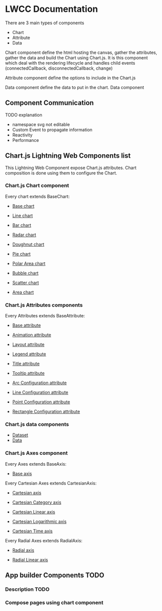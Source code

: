 # LWCC Documentation

There are 3 main types of components

- Chart
- Attribute
- Data

Chart component define the html hosting the canvas, gather the attributes, gather the data and build the Chart using Chart.js. It is this component which deal with the rendering lifecycle and handles child events (connectedCallback, disconnectedCallback, change)

Attribute component define the options to include in the Chart.js

Data component define the data to put in the chart. Data component

## Component Communication

TODO explanation

- namespace svg not editable
- Custom Event to propagate information
- Reactivity
- Performance

## Chart.js Lightning Web Components list

This Lightning Web Component expose Chart.js attributes.
Chart composition is done using them to configure the Chart.

### Chart.js Chart component

Every chart extends BaseChart:

- [Base chart](https://scolladon.github.io/lwcc/Base-chart.md)

- [Line chart](https://scolladon.github.io/lwcc/Line-chart.md)
- [Bar chart](https://scolladon.github.io/lwcc/Bar-chart.md)
- [Radar chart](https://scolladon.github.io/lwcc/Radar-chart.md)
- [Doughnut chart](https://scolladon.github.io/lwcc/Doughnut-chart.md)
- [Pie chart](https://scolladon.github.io/lwcc/Pie-chart.md)
- [Polar Area chart](https://scolladon.github.io/lwcc/Polar-Area-chart.md)
- [Bubble chart](https://scolladon.github.io/lwcc/Bubble-chart.md)
- [Scatter chart](https://scolladon.github.io/lwcc/Scatter-chart.md)
- [Area chart](https://scolladon.github.io/lwcc/Area-chart.md)

### Chart.js Attributes components

Every Attributes extends BaseAttribute:

- [Base attribute](https://scolladon.github.io/lwcc/Base-attribute.md)

- [Animation attribute](https://scolladon.github.io/lwcc/Animation-attribute.md)
- [Layout attribute](https://scolladon.github.io/lwcc/Layout-attribute.md)
- [Legend attribute](https://scolladon.github.io/lwcc/Legend-attribute.md)
- [Title attribute](https://scolladon.github.io/lwcc/Title-attribute.md)
- [Tooltip attribute](https://scolladon.github.io/lwcc/Tooltip-attribute.md)
- [Arc Configuration attribute](https://scolladon.github.io/lwcc/Arc-Configuration-attribute.md)
- [Line Configuration attribute](https://scolladon.github.io/lwcc/Line-Configuration-attribute.md)
- [Point Configuration attribute](https://scolladon.github.io/lwcc/Point-Configuration-attribute.md)
- [Rectangle Configuration attribute](https://scolladon.github.io/lwcc/Rectangle-Configuration-attribute.md)

### Chart.js data components

- [Dataset](https://scolladon.github.io/lwcc/dataset.md)
- [Data](https://scolladon.github.io/lwcc/data.md)

### Chart.js Axes component

Every Axes extends BaseAxis:

- [Base axis](https://scolladon.github.io/lwcc/Base-axis.md)

Every Cartesian Axes extends CartesianAxis:

- [Cartesian axis](https://scolladon.github.io/lwcc/Cartesian-Category-axis.md)

- [Cartesian Category axis](https://scolladon.github.io/lwcc/Cartesian-Category-axis.md)
- [Cartesian Linear axis](https://scolladon.github.io/lwcc/Cartesian-Linear-axis.md)
- [Cartesian Logarithmic axis](https://scolladon.github.io/lwcc/Cartesian-Logarithmic-axis.md)
- [Cartesian Time axis](https://scolladon.github.io/lwcc/Cartesian-Time-axis.md)

Every Radial Axes extends RadialAxis:

- [Radial axis](https://scolladon.github.io/lwcc/Radial-axis.md)

- [Radial Linear axis](https://scolladon.github.io/lwcc/Radial-Linear-axis.md)

## App builder Components TODO

### Description TODO

### Compose pages using chart component
